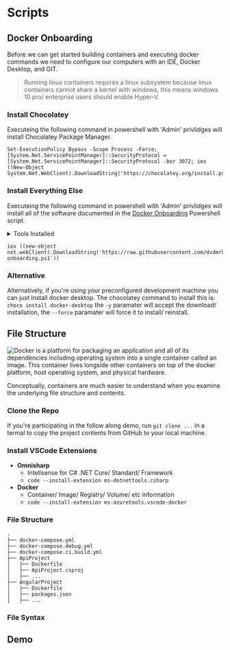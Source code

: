 # Scripts

## Docker Onboarding

Before we can get started building containers and executing docker commands we need to configure our computers with an IDE, Docker Desktop, and GIT. 

> Running linux containers requires a linux subsystem because linux containers cannot share a kernel with windows, this means windows 10 pro/ enterprise users should enable Hyper-V.

### Install Chocolatey

Executeing the following command in powershell with 'Admin' privlidges will install Chocolatey Package Manager.

```
Set-ExecutionPolicy Bypass -Scope Process -Force; [System.Net.ServicePointManager]::SecurityProtocol = [System.Net.ServicePointManager]::SecurityProtocol -bor 3072; iex ((New-Object System.Net.WebClient).DownloadString('https://chocolatey.org/install.ps1'))
```
### Install Everything Else
Executeing the following command in powershell with 'Admin' privlidges will install all of the software documented in the [Docker Onboarding](https://github.com/dvdmrk/DockerPresentation/blob/main/Scripts/docker-onboarding.ps1) Powershell script.

<details>
<summary>Tools Installed</summary>

**Required**

- Docker Desktop - Provides UI and CLI

**Recomended**

- Node JS - Provided by docker image
- // Node Version Manager - Alternative to Node
- .NET Core SDK - Provided by docker image
- Git Bash - CLI for cloning demo repo

**Optional**

- Visual Studio Code - Any IDE will suffice
- SQL Server Management Studio - For connecting to SQL DB
- HeidiSQL - For connecting to PostgreSQL DB

**Unnecessary**

- MySQL Workbench - For connecting to MySQL DB

Visual Studio Code
</details>

```
iex ((new-object net.webClient).DownloadString('https://raw.githubusercontent.com/dvdmrk/DockerPresentation/main/Scripts/docker-onboarding.ps1'))
```

### Alternative

Alternatively, if you're using your preconfigured development machine you can just install docker desktop. The chocolatey command to install this is: `choco install docker-desktop` the `-y` paramater will accept the download/ installation, the `--force` paramater will force it to install/ reinstall.



## File Structure

![Docker is a platform for packaging an application and all of its dependencies including operating system into a single container called an image. This container lives longside other containers on top of the docker platform, host operating system, and physical hardware.](https://www.docker.com/sites/default/files/d8/2018-11/docker-containerized-appliction-blue-border_2.png "Docker Container Structure")

Conceptually, containers are much easier to understand when you examine the underlying file structure and contents.

### Clone the Repo

If you're participating in the follow along demo, run `git clone ...` in a termal to copy the project contents from GitHub to your local machine.

### Install VSCode Extensions

- **Omnisharp** 
  - Intellsense for C# .NET Core/ Standard/ Framework
  - `code --install-extension ms-dotnettools.csharp` 
- **Docker**
  - Container/ Image/ Registry/ Volume/ etc information
  - `code --install-extension ms-azuretools.vscode-docker`

### File Structure

```
.
├── docker-compose.yml
├── docker-compose.debug.yml
├── docker-compose.ci.build.yml
├── ApiProject
│   ├── Dockerfile
│   ├── ApiProject.csproj
│   ├── ...
├── AngularProject
│   ├── Dockerfile
│   ├── packages.json
│   ├── ...
```

### File Syntax


## Demo

